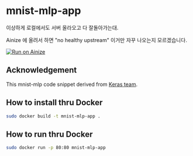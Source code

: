 # mnist-mlp-app
이상하게 로컬에서도 서버 올라오고 다 잘돌아가는대. 

Ainize 에 올려서 하면 "no healthy upstream" 이거만 자꾸 나오는지 모르겠습니다.


[![Run on Ainize](https://ainize.ai/images/run_on_ainize_button.svg)](https://ainize.web.app/redirect?git_repo=https://github.com/comcomet/mnist-mlp-app)


## Acknowledgement
This mnist-mlp code snippet derived from [Keras team](https://github.com/keras-team/keras/blob/keras-2/examples/mnist_mlp.py).

## How to install thru Docker
```sh
sudo docker build -t mnist-mlp-app .
```

## How to run thru Docker
```sh
sudo docker run -p 80:80 mnist-mlp-app
```
